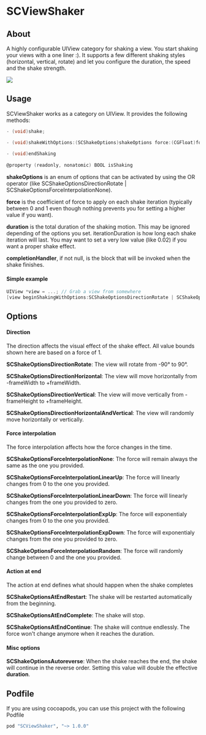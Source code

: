 SCViewShaker
============


## About
A highly configurable UIView category for shaking a view. You start shaking your views with a one liner :). It supports a few different shaking styles (horizontal, vertical, rotate) and let you configure the duration, the speed and the shake strength.

![](shake.gif)

## Usage

SCViewShaker works as a category on UIView. It provides the following methods:
     
```objective-c
- (void)shake;

- (void)shakeWithOptions:(SCShakeOptions)shakeOptions force:(CGFloat)force duration:(CGFloat)duration iterationDuration:(CGFloat)iterationDuration completionHandler:(ShakeCompletionHandler)completionHandler
     
- (void)endShaking
     
@property (readonly, nonatomic) BOOL isShaking
```

**shakeOptions** is an enum of options that can be activated by using the OR operator (like SCShakeOptionsDirectionRotate | SCShakeOptionsForceInterpolationNone).

**force** is the coefficient of force to apply on each shake iteration (typically between 0 and 1 even though nothing prevents you for setting a higher value if you want).

**duration** is the total duration of the shaking motion. This may be ignored depending of the options you set.
iterationDuration is how long each shake iteration will last. You may want to set a very low value (like 0.02) if you want a proper shake effect.

**completionHandler**, if not null, is the block that will be invoked when the shake finishes.

#### Simple example

```objective-c
UIView *view = ...; // Grab a view from somewhere
[view beginShakingWithOptions:SCShakeOptionsDirectionRotate | SCShakeOptionsForceInterpolationExpDown | SCShakeOptionsAtEndRestart | SCShakeOptionsAutoreverse force:0.15 duration:1 iterationDuration:0.03 completionHandler:nil];
```

## Options

#### Direction

The direction affects the visual effect of the shake effect. All value bounds shown here are based on a force of 1.

**SCShakeOptionsDirectionRotate**: The view will rotate from -90° to 90°.

**SCShakeOptionsDirectionHorizontal**: The view will move horizontally from -frameWidth to +frameWidth.

**SCShakeOptionsDirectionVertical**: The view will move vertically from -frameHeight to +frameHeight.

**SCShakeOptionsDirectionHorizontalAndVertical**: The view will randomly move horizontally or vertically.


#### Force interpolation

The force interpolation affects how the force changes in the time.

**SCShakeOptionsForceInterpolationNone**: The force will remain always the same as the one you provided.

**SCShakeOptionsForceInterpolationLinearUp**: The force will linearly changes from 0 to the one you provided.

**SCShakeOptionsForceInterpolationLinearDown**: The force will linearly changes from the one you provided to zero.

**SCShakeOptionsForceInterpolationExpUp**: The force will exponentialy changes from 0 to the one you provided.

**SCShakeOptionsForceInterpolationExpDown**: The force will exponentialy changes from the one you provided to zero.

**SCShakeOptionsForceInterpolationRandom**: The force will randomly change between 0 and the one you provided.

#### Action at end

The action at end defines what should happen when the shake completes

**SCShakeOptionsAtEndRestart**: The shake will be restarted automatically from the beginning.

**SCShakeOptionsAtEndComplete**: The shake will stop.

**SCShakeOptionsAtEndContinue**: The shake will contnue endlessly. The force won't change anymore when it reaches the duration.

#### Misc options

**SCShakeOptionsAutoreverse**: When the shake reaches the end, the shake will continue in the reverse order. Setting this value will double the effective **duration**.

## Podfile
If you are using cocoapods, you can use this project with the following Podfile

```ruby
pod "SCViewShaker", "~> 1.0.0"
```
